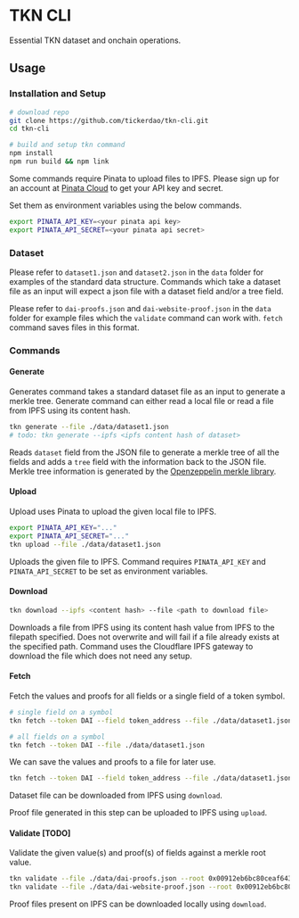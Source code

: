 # TKN CLI

Essential TKN dataset and onchain operations.

## Usage

### Installation and Setup

```bash
# download repo
git clone https://github.com/tickerdao/tkn-cli.git
cd tkn-cli

# build and setup tkn command
npm install
npm run build && npm link
```

Some commands require Pinata to upload files to IPFS. Please sign up for an account at [Pinata Cloud](https://pinata.cloud/) to get your API key and secret.

Set them as environment variables using the below commands.

```bash
export PINATA_API_KEY=<your pinata api key>
export PINATA_API_SECRET=<your pinata api secret>
```

### Dataset

Please refer to `dataset1.json` and `dataset2.json` in the `data` folder for examples of the standard data structure. Commands which take a dataset file as an input will expect a json file with a dataset field and/or a tree field.

Please refer to `dai-proofs.json` and `dai-website-proof.json` in the `data` folder for example files which the `validate` command can work with. `fetch` command saves files in this format.

### Commands

#### Generate

Generates command takes a standard dataset file as an input to generate a merkle tree.
Generate command can either read a local file or read a file from IPFS using its content hash.

```bash
tkn generate --file ./data/dataset1.json
# todo: tkn generate --ipfs <ipfs content hash of dataset>
```

Reads `dataset` field from the JSON file to generate a merkle tree of all the fields and adds a `tree` field with the information back to the JSON file. Merkle tree information is generated by the [Openzeppelin merkle library](https://github.com/OpenZeppelin/merkle-tree).

#### Upload

Upload uses Pinata to upload the given local file to IPFS.

```bash
export PINATA_API_KEY="..."
export PINATA_API_SECRET="..."
tkn upload --file ./data/dataset1.json
```

Uploads the given file to IPFS. Command requires `PINATA_API_KEY` and `PINATA_API_SECRET` to be set as environment variables.

#### Download

```bash
tkn download --ipfs <content hash> --file <path to download file>
```

Downloads a file from IPFS using its content hash value from IPFS to the filepath specified. Does not overwrite and will fail if a file already exists at the specified path. Command uses the Cloudflare IPFS gateway to download the file which does not need any setup.

#### Fetch

Fetch the values and proofs for all fields or a single field of a token symbol.

```bash
# single field on a symbol
tkn fetch --token DAI --field token_address --file ./data/dataset1.json

# all fields on a symbol
tkn fetch --token DAI --file ./data/dataset1.json
```

We can save the values and proofs to a file for later use.

```bash
tkn fetch --token DAI --field token_address --file ./data/dataset1.json --save ./data/proofs/dai-proof1.json
```

Dataset file can be downloaded from IPFS using `download`.

Proof file generated in this step can be uploaded to IPFS using `upload`.

#### Validate [TODO]

Validate the given value(s) and proof(s) of fields against a merkle root value.

```bash
tkn validate --file ./data/dai-proofs.json --root 0x00912eb6bc80ceaf643e95ff1558f5dd6d93eeabf0913f5e65d181970ad57bf5
tkn validate --file ./data/dai-website-proof.json --root 0x00912eb6bc80ceaf643e95ff1558f5dd6d93eeabf0913f5e65d181970ad57bf5
```

Proof files present on IPFS can be downloaded locally using `download`.

